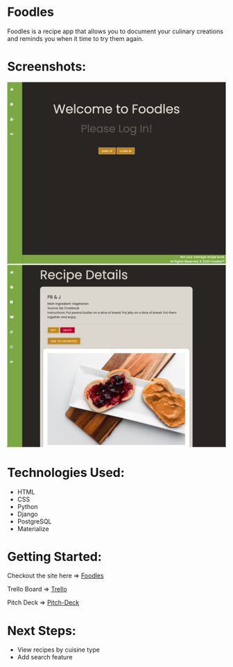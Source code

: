 # Foodles

Foodles is a recipe app that allows you to document your culinary creations and reminds you when it time to try them again.

# Screenshots:

![landing-page](main_app/static/images/landing.png)
![recipe-detail](main_app/static/images/detail.png)

# Technologies Used:

* HTML
* CSS
* Python
* Django
* PostgreSQL
* Materialize

# Getting Started:

Checkout the site here => [Foodles](https://foodles-1.herokuapp.com/)

Trello Board => [Trello](https://trello.com/b/JDDFxlNG/sei-project-3)

Pitch Deck => [Pitch-Deck](https://docs.google.com/presentation/d/1yKKEjfVX1aSrkACEob1M4n23xQz9-t-Dx92HOr4xYfc/edit#slide=id.p)

# Next Steps:

* View recipes by cuisine type
* Add search feature



